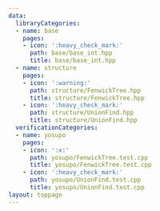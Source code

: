 ```yaml
---
data:
  libraryCategories:
  - name: base
    pages:
    - icon: ':heavy_check_mark:'
      path: base/base_int.hpp
      title: base/base_int.hpp
  - name: structure
    pages:
    - icon: ':warning:'
      path: structure/FenwickTree.hpp
      title: structure/FenwickTree.hpp
    - icon: ':heavy_check_mark:'
      path: structure/UnionFind.hpp
      title: structure/UnionFind.hpp
  verificationCategories:
  - name: yosupo
    pages:
    - icon: ':x:'
      path: yosupo/FenwickTree.test.cpp
      title: yosupo/FenwickTree.test.cpp
    - icon: ':heavy_check_mark:'
      path: yosupo/UnionFind.test.cpp
      title: yosupo/UnionFind.test.cpp
layout: toppage
---
```

